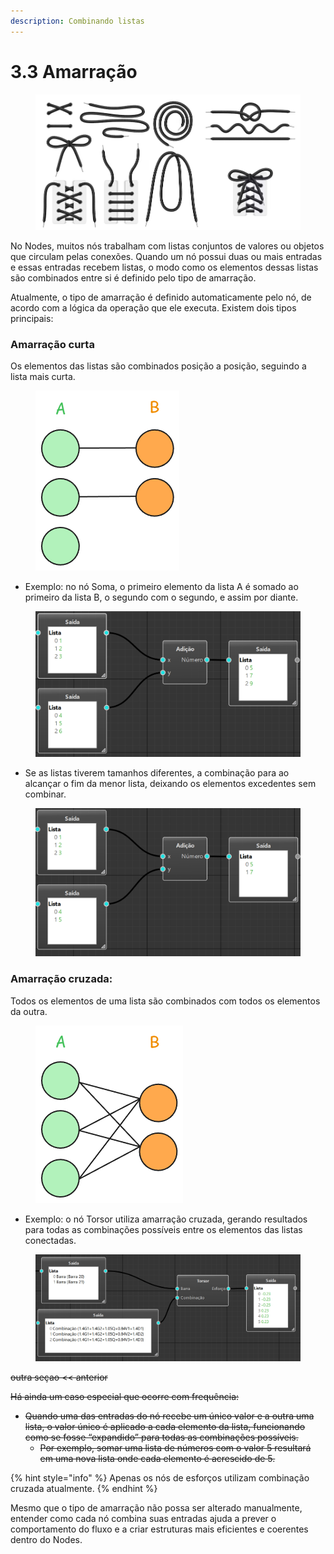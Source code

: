 ```yaml
---
description: Combinando listas
---
```


# 3.3 Amarração

<figure><img src="../.gitbook/assets/image (10) (1).png" alt=""><figcaption></figcaption></figure>

No Nodes, muitos nós trabalham com listas conjuntos de valores ou objetos que circulam pelas conexões. Quando um nó possui duas ou mais entradas e essas entradas recebem listas, o modo como os elementos dessas listas são combinados entre si é definido pelo tipo de amarração.

Atualmente, o tipo de amarração é definido automaticamente pelo nó, de acordo com a lógica da operação que ele executa. Existem dois tipos principais:

### Amarração curta

Os elementos das listas são combinados posição a posição, seguindo a lista mais curta.

<figure><img src="../.gitbook/assets/image (18).png" alt=""><figcaption></figcaption></figure>

* Exemplo: no nó Soma, o primeiro elemento da lista A é somado ao primeiro da lista B, o segundo com o segundo, e assim por diante.

<figure><img src="../.gitbook/assets/image (16).png" alt=""><figcaption></figcaption></figure>

* Se as listas tiverem tamanhos diferentes, a combinação para ao alcançar o fim da menor lista, deixando os elementos excedentes sem combinar.

<figure><img src="../.gitbook/assets/image (17).png" alt=""><figcaption></figcaption></figure>

### Amarração cruzada:&#x20;

Todos os elementos de uma lista são combinados com todos os elementos da outra.

<figure><img src="../.gitbook/assets/image (19).png" alt=""><figcaption></figcaption></figure>

* Exemplo: o nó Torsor utiliza amarração cruzada, gerando resultados para todas as combinações possíveis entre os elementos das listas conectadas.

<figure><img src="../.gitbook/assets/image (20).png" alt=""><figcaption></figcaption></figure>

~~outra seçao << anterior~~

~~Há ainda um caso especial que ocorre com frequência:~~

* ~~Quando uma das entradas do nó recebe um único valor e a outra uma lista, o valor único é aplicado a cada elemento da lista, funcionando como se fosse “expandido” para todas as combinações possíveis.~~
  * ~~Por exemplo, somar uma lista de números com o valor 5 resultará em uma nova lista onde cada elemento é acrescido de 5.~~

{% hint style="info" %}
Apenas os nós de esforços utilizam combinação cruzada atualmente.
{% endhint %}

Mesmo que o tipo de amarração não possa ser alterado manualmente, entender como cada nó combina suas entradas ajuda a prever o comportamento do fluxo e a criar estruturas mais eficientes e coerentes dentro do Nodes.
